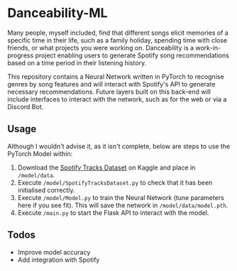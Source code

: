 # Danceability-ML

Many people, myself included, find that different songs elicit
memories of a specific time in their life, such as a family holiday,
spending time with close friends, or what projects you were
working on. Danceability is a work-in-progress project enabling users to
generate Spotify song recommendations based on a time period in
their listening history.

This repository contains a Neural Network written in PyTorch to recognise
genres by song features and will interact with Spotify's API to generate
necessary recommendations. Future layers built on this back-end will include
interfaces to interact with the network, such as for the web or via a
Discord Bot.

## Usage

Although I wouldn't advise it, as it isn't complete, below are steps to use
the PyTorch Model within:

1. Download the [Spotify Tracks Dataset](https://www.kaggle.com/datasets/maharshipandya/-spotify-tracks-dataset)
   on Kaggle and place in `/model/data`.
2. Execute `/model/SpotifyTracksDataset.py` to check that it has been
   initialised correctly.
3. Execute `/model/Model.py` to train the Neural Network (tune parameters
   here if you see fit). This will save the network in `/model/data/model.pth`.
4. Execute `/main.py` to start the Flask API to interact with the model.

## Todos

- Improve model accuracy
- Add integration with Spotify

